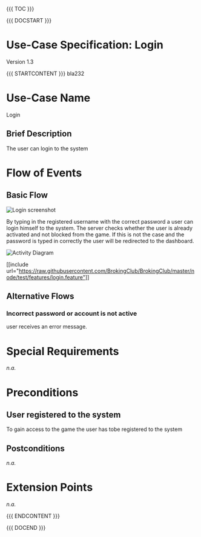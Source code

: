{{{ TOC }}}


{{{ DOCSTART }}}

# Use-Case Specification: Login

Version 1.3

{{{ STARTCONTENT }}}
bla232

# Use-Case Name 
Login
## 	Brief Description
The user can login to the system 

# Flow of Events
## 	Basic Flow
![Login screenshot](http://broking.club/img/doc/screens/login.PNG)

By typing in the registered username with the correct password a user can login himself to the system.
The server checks whether the user is already activated and not blocked from the game. 
If this is not the case and the password is typed in correctly the user will be redirected to the dashboard.

![Activity Diagram](http://broking.club/img/doc/ad/ad_login.png)

[[include url="https://raw.githubusercontent.com/BrokingClub/BrokingClub/master/node/test/features/login.feature"]]


## 	Alternative Flows
### Incorrect password or account is not active
user receives an error message.

# Special Requirements
*n.a.*

# Preconditions
## User registered to the system
To gain access to the game the user has tobe registered to the system 

## Postconditions
*n.a.*

# Extension Points
*n.a.*

{{{ ENDCONTENT }}}

{{{ DOCEND }}}




